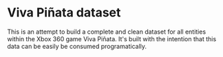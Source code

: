 # Viva Piñata dataset

This is an attempt to build a complete and clean dataset for all entities within
the Xbox 360 game Viva Piñata. It's built with the intention that this data can
be easily be consumed programatically.